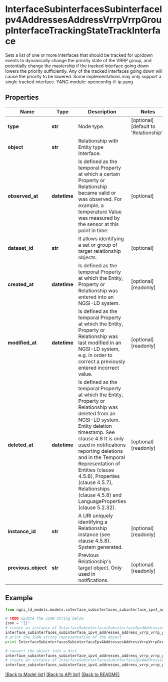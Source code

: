 # InterfaceSubinterfacesSubinterfaceIpv4AddressesAddressVrrpVrrpGroupInterfaceTrackingStateTrackInterface

Sets a list of one or more interfaces that should be tracked for up/down events to dynamically change the priority state of the VRRP group, and potentially change the mastership if the tracked interface going down lowers the priority sufficiently. Any of the tracked interfaces going down will cause the priority to be lowered. Some implementations may only support a single tracked interface.  YANG module: openconfig-if-ip.yang 

## Properties

Name | Type | Description | Notes
------------ | ------------- | ------------- | -------------
**type** | **str** | Node type.  | [optional] [default to 'Relationship']
**object** | **str** | Relationship with Entity type Interface. | 
**observed_at** | **datetime** | Is defined as the temporal Property at which a certain Property or Relationship became valid or was observed. For example, a temperature Value was measured by the sensor at this point in time.  | [optional] 
**dataset_id** | **str** | It allows identifying a set or group of target relationship objects.  | [optional] 
**created_at** | **datetime** | Is defined as the temporal Property at which the Entity, Property or Relationship was entered into an NGSI-LD system.  | [optional] [readonly] 
**modified_at** | **datetime** | Is defined as the temporal Property at which the Entity, Property or Relationship was last modified in an NGSI-LD system, e.g. in order to correct a previously entered incorrect value.  | [optional] [readonly] 
**deleted_at** | **datetime** | Is defined as the temporal Property at which the Entity, Property or Relationship was deleted from an NGSI-LD system.  Entity deletion timestamp. See clause 4.8 It is only used in notifications reporting deletions and in the Temporal Representation of Entities (clause 4.5.6), Properties (clause 4.5.7), Relationships (clause 4.5.8) and LanguageProperties (clause 5.2.32).  | [optional] [readonly] 
**instance_id** | **str** | A URI uniquely identifying a Relationship instance (see clause 4.5.8). System generated.  | [optional] [readonly] 
**previous_object** | **str** | Previous Relationship&#39;s target object. Only used in notifications.  | [optional] [readonly] 

## Example

```python
from ngsi_ld_models.models.interface_subinterfaces_subinterface_ipv4_addresses_address_vrrp_vrrp_group_interface_tracking_state_track_interface import InterfaceSubinterfacesSubinterfaceIpv4AddressesAddressVrrpVrrpGroupInterfaceTrackingStateTrackInterface

# TODO update the JSON string below
json = "{}"
# create an instance of InterfaceSubinterfacesSubinterfaceIpv4AddressesAddressVrrpVrrpGroupInterfaceTrackingStateTrackInterface from a JSON string
interface_subinterfaces_subinterface_ipv4_addresses_address_vrrp_vrrp_group_interface_tracking_state_track_interface_instance = InterfaceSubinterfacesSubinterfaceIpv4AddressesAddressVrrpVrrpGroupInterfaceTrackingStateTrackInterface.from_json(json)
# print the JSON string representation of the object
print InterfaceSubinterfacesSubinterfaceIpv4AddressesAddressVrrpVrrpGroupInterfaceTrackingStateTrackInterface.to_json()

# convert the object into a dict
interface_subinterfaces_subinterface_ipv4_addresses_address_vrrp_vrrp_group_interface_tracking_state_track_interface_dict = interface_subinterfaces_subinterface_ipv4_addresses_address_vrrp_vrrp_group_interface_tracking_state_track_interface_instance.to_dict()
# create an instance of InterfaceSubinterfacesSubinterfaceIpv4AddressesAddressVrrpVrrpGroupInterfaceTrackingStateTrackInterface from a dict
interface_subinterfaces_subinterface_ipv4_addresses_address_vrrp_vrrp_group_interface_tracking_state_track_interface_form_dict = interface_subinterfaces_subinterface_ipv4_addresses_address_vrrp_vrrp_group_interface_tracking_state_track_interface.from_dict(interface_subinterfaces_subinterface_ipv4_addresses_address_vrrp_vrrp_group_interface_tracking_state_track_interface_dict)
```
[[Back to Model list]](../README.md#documentation-for-models) [[Back to API list]](../README.md#documentation-for-api-endpoints) [[Back to README]](../README.md)


